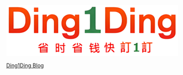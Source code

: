 <a href="https://ding1ding.com/"><img width="458" height="136" src="https://raw.githubusercontent.com/ding1dingx/.github/master/profile/banner.png"></a>

[Ding1Ding Blog](https://ding1ding.pages.dev/blog/)
